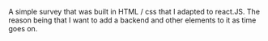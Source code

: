 A simple survey that was built in HTML / css that I adapted to react.JS. 
The reason being that I want to add a backend and other elements to it as time goes on.
